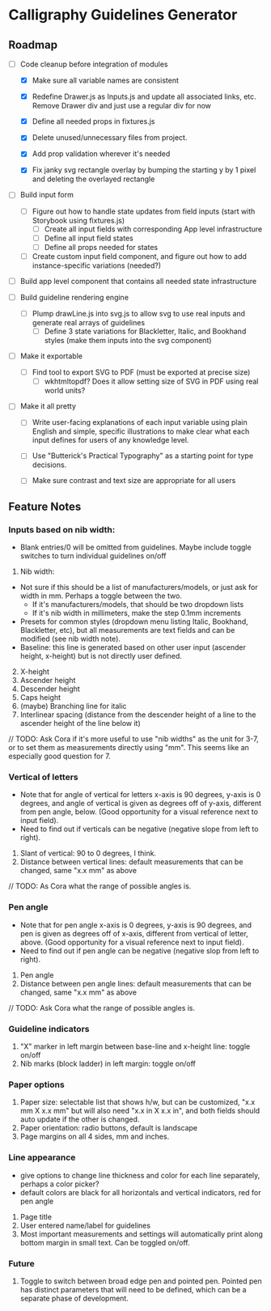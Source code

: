 # Calligraphy Guidelines Generator

## Roadmap

- [ ] Code cleanup before integration of modules
  - [x] Make sure all variable names are consistent
  - [x] Redefine Drawer.js as Inputs.js and update all associated links, etc. Remove Drawer div and just use a regular div for now
  - [x] Define all needed props in fixtures.js
  - [x] Delete unused/unnecessary files from project.
  - [x] Add prop validation wherever it's needed
  - [x] Fix janky svg rectangle overlay by bumping the starting y by 1 pixel and deleting the overlayed rectangle


- [ ] Build input form
  - [ ] Figure out how to handle state updates from field inputs (start with Storybook using fixtures.js)
    - [ ] Create all input fields with corresponding App level infrastructure
    - [ ] Define all input field states
    - [ ] Define all props needed for states
  - [ ] Create custom input field component, and figure out how to add instance-specific variations (needed?)
- [ ] Build app level component that contains all needed state infrastructure

- [ ] Build guideline rendering engine
  - [ ] Plump drawLine.js into svg.js to allow svg to use real inputs and generate real arrays of guidelines
    - [ ] Define 3 state variations for Blackletter, Italic, and Bookhand styles (make them inputs into the svg component)

- [ ] Make it exportable
  - [ ] Find tool to export SVG to PDF (must be exported at precise size)
    - [ ] wkhtmltopdf? Does it allow setting size of SVG in PDF using real world units?

- [ ] Make it all pretty
  - [ ] Write user-facing explanations of each input variable using plain English and simple, specific illustrations to make clear what each input defines for users of any knowledge level.
  - [ ] Use "Butterick's Practical Typography" as a starting point for type decisions.
  - [ ] Make sure contrast and text size are appropriate for all users


## Feature Notes

### Inputs based on nib width:
* Blank entries/0 will be omitted from guidelines. Maybe include toggle switches to turn individual guidelines on/off
1. Nib width:
  * Not sure if this should be a list of manufacturers/models, or just ask for width in mm. Perhaps a toggle between the two.
    * If it's manufacturers/models, that should be two dropdown lists
    * If it's nib width in millimeters, make the step 0.1mm increments
  * Presets for common styles (dropdown menu listing Italic, Bookhand, Blackletter, etc), but all measurements are text fields and can be modified (see nib width note).
  * Baseline: this line is generated based on other user input (ascender height, x-height) but is not directly user defined.
2. X-height
3. Ascender height
4. Descender height
5. Caps height
6. (maybe) Branching line for italic
7. Interlinear spacing (distance from the descender height of a line to the ascender height of the line below it)

// TODO: Ask Cora if it's more useful to use "nib widths" as the unit for 3-7, or to set them as measurements directly using "mm". This seems like an especially good question for 7.

### Vertical of letters
* Note that for angle of vertical for letters x-axis is 90 degrees, y-axis is 0 degrees, and angle of vertical is given as degrees off of y-axis, different from pen angle, below. (Good opportunity for a visual reference next to input field).
* Need to find out if verticals can be negative (negative slope from left to right).
1. Slant of vertical: 90 to 0 degrees, I think.
2. Distance between vertical lines: default measurements that can be changed, same "x.x mm" as above

// TODO: As Cora what the range of possible angles is.

### Pen angle
* Note that for pen angle x-axis is 0 degrees, y-axis is 90 degrees, and pen is given as degrees off of x-axis, different from vertical of letter, above. (Good opportunity for a visual reference next to input field).
* Need to find out if pen angle can be negative (negative slop from left to right).
1. Pen angle
2. Distance between pen angle lines: default measurements that can be changed, same "x.x mm" as above

// TODO: Ask Cora what the range of possible angles is.

### Guideline indicators
1. "X" marker in left margin between base-line and x-height line: toggle on/off
2. Nib marks (block ladder) in left margin: toggle on/off

### Paper options
1. Paper size: selectable list that shows h/w, but can be customized, "x.x mm X x.x mm" but will also need "x.x in X x.x in", and both fields should auto update if the other is changed.
2. Paper orientation: radio buttons, default is landscape
3. Page margins on all 4 sides, mm and inches.

### Line appearance
* give options to change line thickness and color for each line separately, perhaps a color picker?
* default colors are black for all horizontals and vertical indicators, red for pen angle
1. Page title
2. User entered name/label for guidelines
3. Most important measurements and settings will automatically print along bottom margin in small text. Can be toggled on/off.

### Future
1. Toggle to switch between broad edge pen and pointed pen. Pointed pen has distinct parameters that will need to be defined, which can be a separate phase of development.

